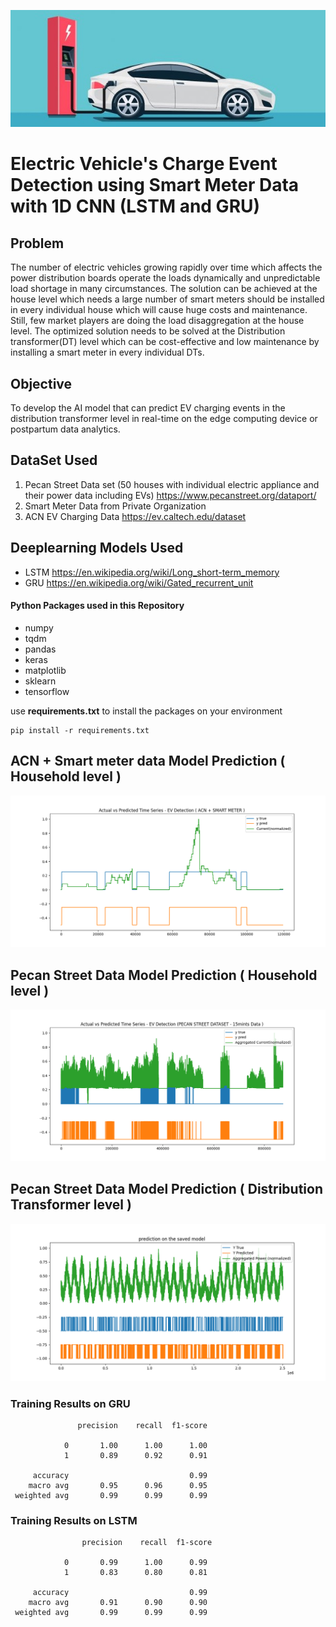 ![alt text](logo.gif)

# Electric Vehicle's Charge Event Detection using Smart Meter Data with 1D CNN (LSTM and GRU)

## Problem  

The number of electric vehicles growing rapidly over time which affects the power distribution boards operate the loads dynamically and unpredictable load shortage in many circumstances.
The solution can be achieved at the house level which needs a large number of smart meters should be installed in every individual house which will cause huge costs and maintenance. Still, few market players are doing the load disaggregation at the house level. 
The optimized solution needs to be solved at the Distribution transformer(DT) level which can be cost-effective and low maintenance by installing a smart meter in every individual DTs.

## Objective
To develop the AI model that can predict EV charging events in the distribution transformer level in real-time on the edge computing device or postpartum data analytics.

## DataSet Used
1. Pecan Street Data set (50 houses with individual electric appliance and their power data including EVs) 
https://www.pecanstreet.org/dataport/
2. Smart Meter Data from Private Organization   
3. ACN EV Charging Data https://ev.caltech.edu/dataset

## Deeplearning Models Used
- LSTM https://en.wikipedia.org/wiki/Long_short-term_memory
- GRU https://en.wikipedia.org/wiki/Gated_recurrent_unit

#### Python Packages used in this Repository
- numpy 
- tqdm
- pandas
- keras
- matplotlib
- sklearn
- tensorflow


use **requirements.txt** to install the packages on your environment
```buildoutcfg
pip install -r requirements.txt
```



## ACN + Smart meter data Model Prediction  ( Household level )
![alt text](1D_CNN/CNN_on_ACN+Smart_meter_data/final_out.png)

## Pecan Street Data Model Prediction ( Household level )
![alt text](1D_CNN/CNN_on_PecanStreet_data/EV_Detection_PECAN_STREET_DATASET_15mints_Data.png)

## Pecan Street Data Model Prediction ( Distribution Transformer level )
![alt text](Pecan_street_Model_Iteration/Results/50_combined_with_GRU_idivudal_house_model/result.png)

### Training Results on GRU
```buildoutcfg
               precision    recall  f1-score 

            0       1.00      1.00      1.00  
            1       0.89      0.92      0.91   

     accuracy                           0.99   
    macro avg       0.95      0.96      0.95   
 weighted avg       0.99      0.99      0.99  
```

### Training Results on LSTM
```buildoutcfg
                precision    recall  f1-score 

            0       0.99      1.00      0.99   
            1       0.83      0.80      0.81   

     accuracy                           0.99  
    macro avg       0.91      0.90      0.90  
 weighted avg       0.99      0.99      0.99   
```
